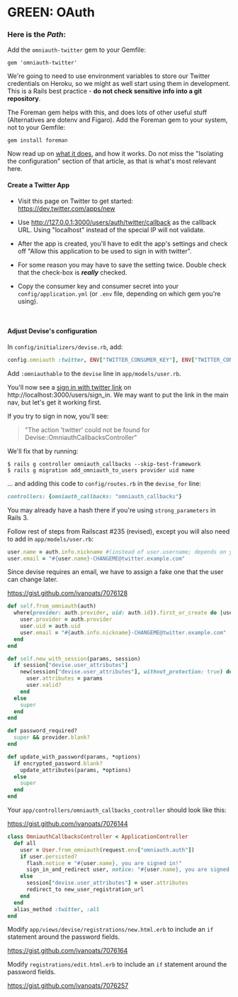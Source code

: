 # GREEN: OAuth

### Here is the *Path*:


Add the `omniauth-twitter` gem to your Gemfile:

    gem 'omniauth-twitter'

We're going to need to use environment variables to store our Twitter credentials on Heroku, so we might as well start using them in development. This is a Rails best practice - **do not check sensitive info into a git repository**.

The Foreman gem helps with this, and does lots of other useful stuff (Alternatives are dotenv and Figaro). Add the Foreman gem to your system, not to your Gemfile:

    gem install foreman

Now read up on [what it does](http://mauricio.github.io/2014/02/09/foreman-and-environment-variables.html), and how it works. Do not miss the "Isolating the configuration" section of that article, as that is what's most relevant here.


#### Create a Twitter App

- Visit this page on Twitter to get started: https://dev.twitter.com/apps/new

- Use http://127.0.0.1:3000/users/auth/twitter/callback as the callback URL. Using "localhost" instead of the special IP will not validate.

- After the app is created, you'll have to edit the app's settings and check off "Allow this application to be used to sign in with twitter".

- For some reason you may have to save the setting twice. Double check that the check-box is ***really*** checked.

- Copy the consumer key and consumer secret into your `config/application.yml` (or `.env` file, depending on which gem you're using).

<br />

#### Adjust Devise's configuration

In `config/initializers/devise.rb`, add:

```ruby
config.omniauth :twitter, ENV["TWITTER_CONSUMER_KEY"], ENV["TWITTER_CONSUMER_SECRET"]
```

Add `:omniauthable` to the `devise` line in `app/models/user.rb`.

You'll now see a <u>sign in with twitter link</u> on http://localhost:3000/users/sign_in. We may want to put the link in the main nav, but let's get it working first.

If you try to sign in now, you'll see:

  > "The action 'twitter' could not be found for Devise::OmniauthCallbacksController"

We'll fix that by running:

    $ rails g controller omniauth_callbacks --skip-test-framework
    $ rails g migration add_omniauth_to_users provider uid name


... and adding this code to `config/routes.rb` in the `devise_for` line:

```ruby
controllers: {omniauth_callbacks: "omniauth_callbacks"}
```

You may already have a hash there if you're using `strong_parameters` in Rails 3.

Follow rest of steps from Railscast #235 (revised), except you will also need to add in `app/models/user.rb`:

```ruby
user.name = auth.info.nickname #(instead of user.username; depends on your app)
user.email = "#{user.name}-CHANGEME@twitter.example.com"
```
Since devise requires an email, we have to assign a fake one that the user can change later.

https://gist.github.com/ivanoats/7076128
```ruby
def self.from_omniauth(auth)
  where(provider: auth.provider, uid: auth.id)).first_or_create do |user|
    user.provider = auth.provider
    user.uid = auth.uid
    user.email = "#{auth.info.nickname}-CHANGEME@twitter.example.com"
  end
end

def self.new_with_session(params, session)
  if session["devise.user_attributes"]
    new(session["devise.user_attributes"], without_protection: true) do |user|
      user.attributes = params
      user.valid?
    end
  else
    super
  end
end

def password_required?
  super && provider.blank?
end

def update_with_password(params, *options)
  if encrypted_password.blank?
    update_attributes(params, *options)
  else
    super
  end
end
```

Your `app/controllers/omniauth_callbacks_controller` should look like this:

https://gist.github.com/ivanoats/7076144
```ruby
class OmniauthCallbacksController < ApplicationController
  def all
    user = User.from_omniauth(request.env["omniauth.auth"])
    if user.persisted?
      flash.notice = "#{user.name}, you are signed in!"
      sign_in_and_redirect user, notice: "#{user.name}, you are signed in!"
    else
      session["devise.user_attributes"] = user.attributes
      redirect_to new_user_registration_url
    end
  end
  alias_method :twitter, :all
end
```


Modify `app/views/devise/registrations/new.html.erb` to include an `if` statement around the password fields.

https://gist.github.com/ivanoats/7076164

Modify `registrations/edit.html.erb` to include an `if` statement around the password fields.

https://gist.github.com/ivanoats/7076257


